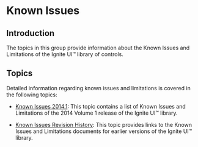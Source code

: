 ﻿<!--
|metadata|
{
    "fileName": "known-issues",
    "controlName": "",
    "tags": []
}
|metadata|
-->

# Known Issues


## Introduction

The topics in this group provide information about the Known Issues and Limitations of the Ignite UI™ library of controls.

## Topics

Detailed information regarding known issues and limitations is covered in the following topics:

- [Known Issues 2014.1](Known-Issues-and-Limitations-2014-Volume-1.html): This topic contains a list of Known Issues and Limitations of the 2014 Volume 1 release of the Ignite UI™ library.

- [Known Issues Revision History](Known-Issues-Revision-History.html): This topic provides links to the Known Issues and Limitations documents for earlier versions of the Ignite UI™ library.





 

 


